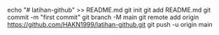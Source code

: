 echo "# latihan-github" >> README.md
git init
git add README.md
git commit -m "first commit"
git branch -M main
git remote add origin https://github.com/HAKN1999/latihan-github.git
git push -u origin main
